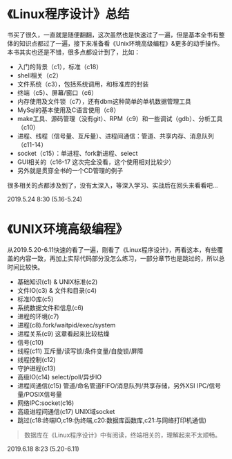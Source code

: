 
# 《Linux程序设计》总结
书买了很久，一直就是随便翻翻，这次虽然也是快速过了一遍，但是基本全书有整体的知识点都过了一遍，接下来准备看《Unix环境高级编程》&更多的动手操作。
本书其实也还是不错，很多点都设计到了，比如：
* 入门的背景（c1），标准（c18）
*  shell相关（c2）
*  文件系统（c3），包括系统调用，和标准库的封装
*  终端（c5）、屏幕/窗口（c6）
*  内存使用及文件锁（c7），还有dbm这种简单的单机数据管理工具
*  MySql的基本使用及C语言使用（c8）
*  make工具、源码管理（没有git）、RPM（c9）和一些调试（gdb）、分析工具（c10）
*  进程、线程（信号量、互斥量）、进程间通信：管道、共享内存、消息队列（c11-14）
*  socket（c15）：单进程、fork新进程、select
*  GUI相关的（c16-17 这次完全没看，这个使用相对比较少）
*  另外就是贯穿全书的一个CD管理的例子

很多相关的点都涉及到了，没有太深入，等深入学习、实战后在回头来看看吧...

2019.5.24 8:30   (5.16-5.24)

# 《UNIX环境高级编程》
 从2019.5.20-6.11快速的看了一遍，刚看了《Linux程序设计》，再看这本，有些覆盖的内容一致，再加上实际代码部分没怎么练习，一部分章节也是跳过的，所以总时间比较快。
* 基础知识(c1) & UNIX标准(c2)
* 文件IO(c3) & 文件和目录(c4)
* 标准IO库(c5)
* 系统数据文件和信息(c6)
* 进程的环境(c7)
* 进程(c8).fork/waitpid/exec/system
* 进程关系(c9) 这章看起来比较枯燥
* 信号(c10)
* 线程(c11) 互斥量/读写锁/条件变量/自旋锁/屏障
* 线程控制(c12)
* 守护进程(c13)
* 高级IO(c14) select/poll/异步IO
* 进程间通信(c15) 管道/命名管道FIFO/消息队列/共享存储，另外XSI IPC/信号量/POSIX信号量
* 网络IPC:socket(c16)
* 高级进程间通信(c17) UNIX域socket
* 跳过(c18:终端IO,c19:伪终端,c20:数据库函数库,c21:与网络打印机通信)
> 数据库在《Linux程序设计》中有阅读，终端相关的，理解起来不太顺畅。

2019.6.18 8:23 (5.20-6.11)
